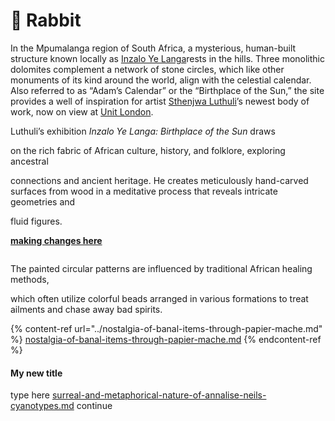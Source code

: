 # 🐰 Rabbit

In the Mpumalanga region of South Africa, a mysterious, human-built structure known locally as [Inzalo Ye Langa](https://www.atlasobscura.com/places/adams-calendar)rests in the hills. Three monolithic dolomites complement a network of stone circles, which like other monuments of its kind around the world, align with the celestial calendar. Also referred to as “Adam’s Calendar” or the “Birthplace of the Sun,” the site provides a well of inspiration for artist [Sthenjwa Luthuli](https://www.instagram.com/sthenjwa_luthuli/?hl=en)’s newest body of work, now on view at [Unit London](https://unitlondon.com/).





Luthuli’s exhibition _Inzalo Ye Langa: Birthplace of the Sun_ draws

on the rich fabric of African culture, history, and folklore, exploring ancestral

connections and ancient heritage. He creates meticulously hand-carved surfaces from wood in a meditative process that reveals intricate geometries and&#x20;

fluid figures.&#x20;



[**making changes here**](./#my-new-title)

<figure><img src="../.gitbook/assets/CleanShot 2023-01-25 at 19.27.15@2x.png" alt=""><figcaption></figcaption></figure>



The painted circular patterns are influenced by traditional African healing methods,&#x20;



which often utilize colorful beads arranged in various formations to treat ailments and chase away bad spirits.



{% content-ref url="../nostalgia-of-banal-items-through-papier-mache.md" %}
[nostalgia-of-banal-items-through-papier-mache.md](../nostalgia-of-banal-items-through-papier-mache.md)
{% endcontent-ref %}

#### My new title

type here [surreal-and-metaphorical-nature-of-annalise-neils-cyanotypes.md](../new-page/surreal-and-metaphorical-nature-of-annalise-neils-cyanotypes.md "mention") continue

